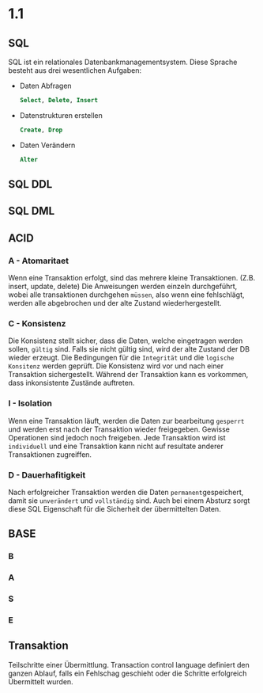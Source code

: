 # 1.1

## SQL

SQL ist ein relationales Datenbankmanagementsystem. Diese Sprache besteht aus drei wesentlichen Aufgaben:

- Daten Abfragen
  
  ```sql
  Select, Delete, Insert
  ```

- Datenstrukturen erstellen
  
  ```sql
  Create, Drop
  ```

- Daten Verändern
  
  ```sql
  Alter
  ```
  
## SQL DDL

## SQL DML

## ACID

### A - Atomaritaet

Wenn eine Transaktion erfolgt, sind das mehrere kleine Transaktionen. (Z.B. insert, update, delete) Die Anweisungen werden einzeln durchgeführt, wobei alle transaktionen durchgehen `müssen`, also wenn eine fehlschlägt, werden alle abgebrochen und der alte Zustand wiederhergestellt.

### C - Konsistenz

Die Konsistenz stellt sicher, dass die Daten, welche eingetragen werden sollen, `gültig` sind.
Falls sie nicht gültig sind, wird der alte Zustand der DB wieder erzeugt.
Die Bedingungen für die `Integrität` und die `logische Konsitenz` werden geprüft.
Die Konsistenz wird vor und nach einer Transaktion sichergestellt. Während der Transaktion kann es vorkommen, dass inkonsistente Zustände auftreten.

### I - Isolation

Wenn eine Transaktion läuft, werden die Daten zur bearbeitung `gesperrt` und werden erst nach der Transaktion wieder freigegeben. Gewisse Operationen sind jedoch noch freigeben. Jede Transaktion wird ist `individuell` und eine Transaktion kann nicht auf resultate anderer Transaktionen zugreiffen.

### D - Dauerhafitigkeit

Nach erfolgreicher Transaktion werden die Daten `permanent`gespeichert, damit sie `unverändert` und `vollständig` sind. Auch bei einem Absturz sorgt diese SQL Eigenschaft für die Sicherheit der übermittelten Daten.

## BASE

### B

### A

### S

### E

## Transaktion

Teilschritte einer Übermittlung.
Transaction control language definiert den ganzen Ablauf, falls ein Fehlschag geschieht oder die Schritte erfolgreich Übermittelt wurden.
